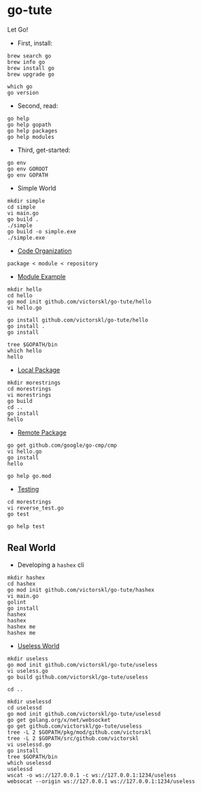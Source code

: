 # go-tute

Let Go!

- First, install:
```
brew search go
brew info go
brew install go
brew upgrade go

which go
go version
```

- Second, read:
```
go help
go help gopath
go help packages
go help modules
```

- Third, get-started:
```
go env
go env GOROOT
go env GOPATH
```

- Simple World
```
mkdir simple
cd simple
vi main.go
go build .
./simple
go build -o simple.exe
./simple.exe
```

- [Code Organization](https://golang.org/doc/code.html#Organization)
```
package < module < repository
```

- [Module Example](https://golang.org/doc/code.html#Command)
```
mkdir hello
cd hello
go mod init github.com/victorskl/go-tute/hello
vi hello.go

go install github.com/victorskl/go-tute/hello
go install .
go install

tree $GOPATH/bin
which hello
hello
```

- [Local Package](https://golang.org/doc/code.html#ImportingLocal)
```
mkdir morestrings
cd morestrings
vi morestrings
go build
cd ..
go install
hello
```

- [Remote Package](https://golang.org/doc/code.html#ImportingRemote)
```
go get github.com/google/go-cmp/cmp
vi hello.go
go install
hello

go help go.mod
```

- [Testing](https://golang.org/doc/code.html#Testing)
```
cd morestrings
vi reverse_test.go
go test

go help test
```

## Real World

- Developing a `hashex` cli
```
mkdir hashex
cd hashex
go mod init github.com/victorskl/go-tute/hashex
vi main.go
golint
go install
hashex
hashex
hashex me
hashex me
```

- [Useless World](https://github.com/golang/go/wiki/GitHubCodeLayout)
```
mkdir useless
go mod init github.com/victorskl/go-tute/useless
vi useless.go
go build github.com/victorskl/go-tute/useless

cd ..

mkdir uselessd
cd uselessd
go mod init github.com/victorskl/go-tute/uselessd
go get golang.org/x/net/websocket
go get github.com/victorskl/go-tute/useless
tree -L 2 $GOPATH/pkg/mod/github.com/victorskl
tree -L 2 $GOPATH/src/github.com/victorskl
vi uselessd.go
go install
tree $GOPATH/bin
which uselessd
uselessd
wscat -o ws://127.0.0.1 -c ws://127.0.0.1:1234/useless
websocat --origin ws://127.0.0.1 ws://127.0.0.1:1234/useless
```

